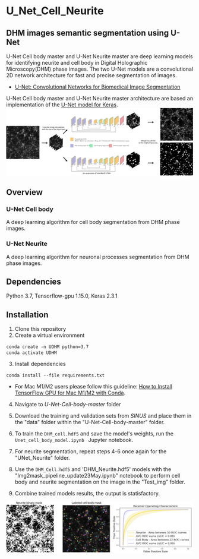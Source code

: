 # U_Net_Cell_Neurite
 ## DHM images semantic segmentation using U-Net
U-Net Cell body master and U-Net Neurite master are deep learning models for identifying neurite and cell body in Digital Holographic Microscopy(DHM) phase images. The two U-Net models are a convolutional 2D network architecture for fast and precise segmentation of images. 

* [U-Net: Convolutional Networks for Biomedical Image Segmentation](https://lmb.informatik.uni-freiburg.de/people/ronneber/u-net/)

U-Net Cell body master and U-Net Neurite master architecture are based an implementation of the [U-Net model for Keras](https://github.com/pietz/unet-keras).
![alt text](U-Net.svg "Logo Title Text 1")

## Overview

### U-Net Cell body 

A deep learning algorithm for cell body segmentation from DHM phase images. 


### U-Net Neurite 

A deep learning algorithm for neuronal processes segmentation from DHM phase images. 

## Dependencies
Python 3.7, Tensorflow-gpu 1.15.0, Keras 2.3.1

## Installation

1. Clone this repository
2. Create a virtual environment

```
conda create -n UDHM python=3.7
conda activate UDHM
```
3. Install dependencies
```
conda install --file requirements.txt
```
* For Mac M1/M2 users please follow this guideline: [How to Install TensorFlow GPU for Mac M1/M2 with Conda](https://www.youtube.com/watch?v=w2qlou7n7MA).

4. Navigate to _U-Net-Cell-body-master_ folder

5. Download the training and validation sets from _SINUS_ and place them in the "data" folder within the "U-Net-Cell-body-master" folder.

6. To train the `DHM_cell.hdf5` and save the model's weights, run the ```Unet_cell_body_model.ipynb ``` Jupyter notebook.

7. For neurite segmentation, repeat steps 4-6 once again for the "UNet_Neurite" folder.

8. Use the `DHM_Cell.hdf5`  and 'DHM_Neurite.hdf5' models with the "Img2mask_pipeline_update23May.ipynb" notebook to perform cell body and neurite segmentation on the image in the "Test_img" folder.

9. Combine trained models results, the output is statisfactory.

<img src="masks_roc.svg" width="1200"/> 

